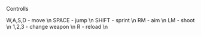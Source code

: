 Controlls

W,A,S,D - move \n
SPACE - jump \n
SHIFT - sprint \n
RM - aim \n
LM - shoot \n 
1,2,3 - change weapon \n
R - reload \n
